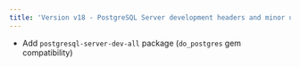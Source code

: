 ```yaml
---
title: 'Version v18 - PostgreSQL Server development headers and minor upgrades for various libs'
---
```


* Add `postgresql-server-dev-all` package (`do_postgres` gem compatibility)
